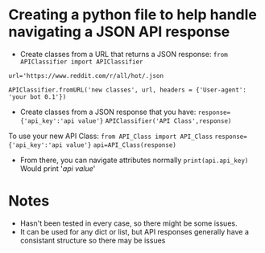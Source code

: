 # Creating a python file to help handle navigating a JSON API response

- Create classes from a URL that returns a JSON response:
`from APIClassifier import APIClassifier`

`url='https://www.reddit.com/r/all/hot/.json`

`APIClassifier.fromURL('new classes', url, headers = {'User-agent': 'your bot 0.1'})`

- Create classes from a JSON response that you have:
`response={'api_key':'api value'}`
`APIClassifier('API Class',response)`

To use your new API Class:
`from API_Class import API_Class`
`response={'api_key':'api value'}`
`api=API_Class(response)`

- From there, you can navigate attributes normally
`print(api.api_key)`
Would print '*api value*'

# Notes
- Hasn't been tested in every case, so there might be some issues.
- It can be used for any dict or list, but API responses generally have a consistant structure so there may be issues
